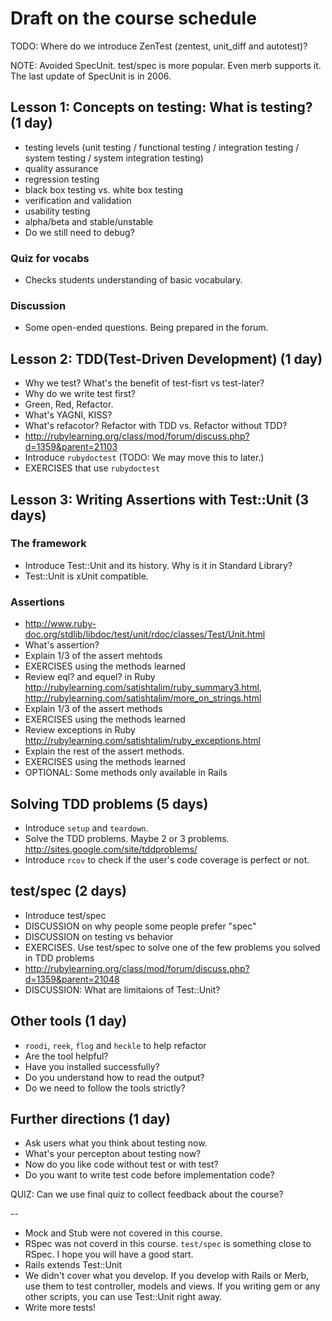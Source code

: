 # Draft on the course schedule

TODO: Where do we introduce ZenTest (zentest, unit\_diff and autotest)?

NOTE: Avoided SpecUnit. test/spec is more popular. Even merb supports it. The last update of SpecUnit is in 2006.

## Lesson 1: Concepts on testing: What is testing? (1 day)

* testing levels (unit testing / functional testing / integration testing / system testing / system integration testing)
* quality assurance
* regression testing
* black box testing vs. white box testing
* verification and validation
* usability testing
* alpha/beta and stable/unstable
* Do we still need to debug?

### Quiz for vocabs

* Checks students understanding of basic vocabulary.

### Discussion

* Some open-ended questions. Being prepared in the forum.

## Lesson 2: TDD(Test-Driven Development) (1 day)

* Why we test? What's the benefit of test-fisrt vs test-later?
* Why do we write test first?
* Green, Red, Refactor.
* What's YAGNI, KISS? 
* What's refacotor? Refactor with TDD vs. Refactor without TDD?
* <http://rubylearning.org/class/mod/forum/discuss.php?d=1359&parent=21103>
* Introduce `rubydoctest` (TODO: We may move this to later.)
* EXERCISES that use `rubydoctest`
  
## Lesson 3: Writing Assertions with Test::Unit (3 days)

### The framework

* Introduce Test::Unit and its history. Why is it in Standard Library?
* Test::Unit is xUnit compatible.

### Assertions

* <http://www.ruby-doc.org/stdlib/libdoc/test/unit/rdoc/classes/Test/Unit.html>
* What's assertion?
* Explain 1/3 of the assert mehtods
* EXERCISES using the methods learned
* Review eql? and equel? in Ruby <http://rubylearning.com/satishtalim/ruby_summary3.html>, <http://rubylearning.com/satishtalim/more_on_strings.html>
* Explain 1/3 of the assert methods
* EXERCISES using the methods learned
* Review exceptions in Ruby <http://rubylearning.com/satishtalim/ruby_exceptions.html>
* Explain the rest of the assert methods.
* EXERCISES using the methods learned
* OPTIONAL: Some methods only available in Rails

## Solving TDD problems (5 days)

* Introduce `setup` and `teardown`.
* Solve the TDD problems. Maybe 2 or 3 problems. <http://sites.google.com/site/tddproblems/>
* Introduce `rcov` to check if the user's code coverage is perfect or not.

## test/spec (2 days)

* Introduce test/spec
* DISCUSSION on why people some people prefer "spec"
* DISCUSSION on testing vs behavior
* EXERCISES. Use test/spec to solve one of the few problems you solved in TDD problems
* <http://rubylearning.org/class/mod/forum/discuss.php?d=1359&parent=21048>
* DISCUSSION: What are limitaions of Test::Unit?

## Other tools (1 day)

* `roodi`, `reek`, `flog` and `heckle` to help refactor
* Are the tool helpful?
* Have you installed successfully?
* Do you understand how to read the output?
* Do we need to follow the tools strictly? 

## Further directions (1 day)

* Ask users what you think about testing now.
* What's your percepton about testing now?
* Now do you like code without test or with test?
* Do you want to write test code before implementation code?

QUIZ: Can we use final quiz to collect feedback about the course?

-- 

* Mock and Stub were not covered in this course.
* RSpec was not coverd in this course. `test/spec` is something close to RSpec. I hope you will have a good start.
* Rails extends Test::Unit
* We didn't cover what you develop. If you develop with Rails or Merb, use them to test controller, models and views. If you writing gem or any other scripts, you can use Test::Unit right away.
* Write more tests!


